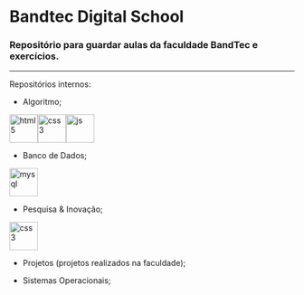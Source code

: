 # Bandtec Digital School
### Repositório para guardar aulas da faculdade BandTec e exercícios.
---


Repositórios internos:

- Algoritmo; 

<img height='50em' width= '50em' src='https://cdn.pixabay.com/photo/2017/08/05/11/16/logo-2582748_960_720.png' alt='html5'><img height='50em' width= '50em' src='https://cdn.iconscout.com/icon/free/png-256/css3-2038878-1720091.png' alt='css3'><img height='50em' width= '50em' src='https://cdn.pixabay.com/photo/2015/04/23/17/41/javascript-736400__480.png' alt='js'>

- Banco de Dados;

<img height='50em' width= '50em' src='https://www.freepnglogos.com/uploads/logo-mysql-png/logo-mysql-mysql-and-moodle-elearningworld-5.png' alt='mysql'>

- Pesquisa & Inovação; 
 
<img height='50em' width= '50em' src='https://cdn.iconscout.com/icon/free/png-256/css3-2038878-1720091.png' alt='css3'>

- Projetos (projetos realizados na faculdade);

- Sistemas Operacionais;

